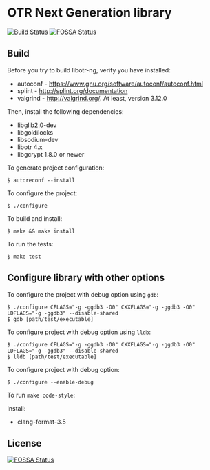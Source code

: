 # OTR Next Generation library

[![Build Status](https://travis-ci.org/otrv4/libotr-ng.svg?branch=master)](https://travis-ci.org/otrv4/libotr-ng)
[![FOSSA Status](https://app.fossa.io/api/projects/git%2Bgithub.com%2Fotrv4%2Flibotr-ng.svg?type=shield)](https://app.fossa.io/projects/git%2Bgithub.com%2Fotrv4%2Flibotr-ng?ref=badge_shield)

## Build
Before you try to build libotr-ng, verify you have installed:
* autoconf - https://www.gnu.org/software/autoconf/autoconf.html
* splint - http://splint.org/documentation
* valgrind - http://valgrind.org/. At least, version 3.12.0

Then, install the following dependencies:
* libglib2.0-dev
* libgoldilocks
* libsodium-dev
* libotr 4.x
* libgcrypt 1.8.0 or newer

To generate project configuration:

```
$ autoreconf --install
```

To configure the project:

```
$ ./configure
```

To build and install:

```
$ make && make install
```

To run the tests:

```
$ make test
```

## Configure library with other options

To configure the project with debug option using `gdb`:
```
$ ./configure CFLAGS="-g -ggdb3 -O0" CXXFLAGS="-g -ggdb3 -O0" LDFLAGS="-g -ggdb3" --disable-shared
$ gdb [path/test/executable]
```

To configure project with debug option using `lldb`:
```
$ ./configure CFLAGS="-g -ggdb3 -O0" CXXFLAGS="-g -ggdb3 -O0" LDFLAGS="-g -ggdb3" --disable-shared
$ lldb [path/test/executable]
```

To configure project with debug option:
```
$ ./configure --enable-debug
```

To run `make code-style`:


Install:
* clang-format-3.5




## License
[![FOSSA Status](https://app.fossa.io/api/projects/git%2Bgithub.com%2Fotrv4%2Flibotr-ng.svg?type=large)](https://app.fossa.io/projects/git%2Bgithub.com%2Fotrv4%2Flibotr-ng?ref=badge_large)